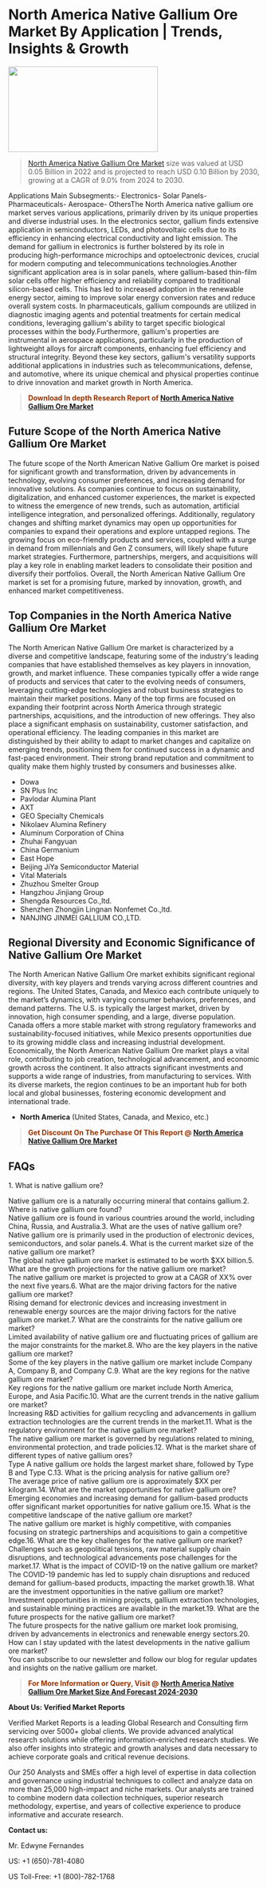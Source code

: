 <p><h1>North America Native Gallium Ore Market By Application | Trends, Insights & Growth</h1><p><img class="aligncenter size-medium wp-image-105565" src="https://ffe5etoiles.com/wp-content/uploads/2025/01/MST7-300x171.png" alt="" width="300" height="171" /></p><blockquote><p><a href="https://www.verifiedmarketreports.com/download-sample/?rid=404538&utm_source=Github-NA&utm_medium=361" target="_blank">North America Native Gallium Ore Market</a> size was valued at USD 0.05 Billion in 2022 and is projected to reach USD 0.10 Billion by 2030, growing at a CAGR of 9.0% from 2024 to 2030.</p></blockquote>Applications Main Subsegments:- Electronics- Solar Panels- Pharmaceuticals- Aerospace- OthersThe North America native gallium ore market serves various applications, primarily driven by its unique properties and diverse industrial uses. In the electronics sector, gallium finds extensive application in semiconductors, LEDs, and photovoltaic cells due to its efficiency in enhancing electrical conductivity and light emission. The demand for gallium in electronics is further bolstered by its role in producing high-performance microchips and optoelectronic devices, crucial for modern computing and telecommunications technologies.Another significant application area is in solar panels, where gallium-based thin-film solar cells offer higher efficiency and reliability compared to traditional silicon-based cells. This has led to increased adoption in the renewable energy sector, aiming to improve solar energy conversion rates and reduce overall system costs. In pharmaceuticals, gallium compounds are utilized in diagnostic imaging agents and potential treatments for certain medical conditions, leveraging gallium's ability to target specific biological processes within the body.Furthermore, gallium's properties are instrumental in aerospace applications, particularly in the production of lightweight alloys for aircraft components, enhancing fuel efficiency and structural integrity. Beyond these key sectors, gallium's versatility supports additional applications in industries such as telecommunications, defense, and automotive, where its unique chemical and physical properties continue to drive innovation and market growth in North America.</p><blockquote><p><span style="color: #993300;"><strong>Download In depth Research Report of <a href="https://www.verifiedmarketreports.com/download-sample/?rid=404538&utm_source=Github-NA&utm_medium=361">North America Native Gallium Ore Market</a></strong></span></p></blockquote><h2>Future Scope of the North America Native Gallium Ore Market</h2><p>The future scope of the North American Native Gallium Ore market is poised for significant growth and transformation, driven by advancements in technology, evolving consumer preferences, and increasing demand for innovative solutions. As companies continue to focus on sustainability, digitalization, and enhanced customer experiences, the market is expected to witness the emergence of new trends, such as automation, artificial intelligence integration, and personalized offerings. Additionally, regulatory changes and shifting market dynamics may open up opportunities for companies to expand their operations and explore untapped regions. The growing focus on eco-friendly products and services, coupled with a surge in demand from millennials and Gen Z consumers, will likely shape future market strategies. Furthermore, partnerships, mergers, and acquisitions will play a key role in enabling market leaders to consolidate their position and diversify their portfolios. Overall, the North American Native Gallium Ore market is set for a promising future, marked by innovation, growth, and enhanced market competitiveness.</p><h2>Top Companies in the North America Native Gallium Ore Market</h2><p>The North American Native Gallium Ore market is characterized by a diverse and competitive landscape, featuring some of the industry's leading companies that have established themselves as key players in innovation, growth, and market influence. These companies typically offer a wide range of products and services that cater to the evolving needs of consumers, leveraging cutting-edge technologies and robust business strategies to maintain their market positions. Many of the top firms are focused on expanding their footprint across North America through strategic partnerships, acquisitions, and the introduction of new offerings. They also place a significant emphasis on sustainability, customer satisfaction, and operational efficiency. The leading companies in this market are distinguished by their ability to adapt to market changes and capitalize on emerging trends, positioning them for continued success in a dynamic and fast-paced environment. Their strong brand reputation and commitment to quality make them highly trusted by consumers and businesses alike.</p><p><ul><li>Dowa </li><li> SN Plus Inc </li><li> Pavlodar Alumina Plant </li><li> AXT </li><li> GEO Specialty Chemicals </li><li> Nikolaev Alumina Refinery </li><li> Aluminum Corporation of China </li><li> Zhuhai Fangyuan </li><li> China Germanium </li><li> East Hope </li><li> Beijing JiYa Semiconductor Material </li><li> Vital Materials </li><li> Zhuzhou Smelter Group </li><li> Hangzhou Jinjiang Group </li><li> Shengda Resources Co.,ltd. </li><li> Shenzhen Zhongjin Lingnan Nonfemet Co.,ltd. </li><li> NANJING JINMEI GALLIUM CO.,LTD.</li></ul></p><h2>Regional Diversity and Economic Significance of Native Gallium Ore Market</h2><p>The North American Native Gallium Ore market exhibits significant regional diversity, with key players and trends varying across different countries and regions. The United States, Canada, and Mexico each contribute uniquely to the market’s dynamics, with varying consumer behaviors, preferences, and demand patterns. The U.S. is typically the largest market, driven by innovation, high consumer spending, and a large, diverse population. Canada offers a more stable market with strong regulatory frameworks and sustainability-focused initiatives, while Mexico presents opportunities due to its growing middle class and increasing industrial development. Economically, the North American Native Gallium Ore market plays a vital role, contributing to job creation, technological advancement, and economic growth across the continent. It also attracts significant investments and supports a wide range of industries, from manufacturing to services. With its diverse markets, the region continues to be an important hub for both local and global businesses, fostering economic development and international trade.</p><ul> <li><strong>North America</strong> (United States, Canada, and Mexico, etc.)</li></ul><blockquote><p><span style="color: #993300;"><strong>Get Discount On The Purchase Of This Report @ <a href="https://www.verifiedmarketreports.com/ask-for-discount/?rid=404538&utm_source=Github-NA&utm_medium=361">North America Native Gallium Ore Market</a></strong></span></p></blockquote><h2>FAQs</h2><p>1. What is native gallium ore?</div><div>Native gallium ore is a naturally occurring mineral that contains gallium.2. Where is native gallium ore found?</div><div>Native gallium ore is found in various countries around the world, including China, Russia, and Australia.3. What are the uses of native gallium ore?</div><div>Native gallium ore is primarily used in the production of electronic devices, semiconductors, and solar panels.4. What is the current market size of the native gallium ore market?</div><div>The global native gallium ore market is estimated to be worth $XX billion.5. What are the growth projections for the native gallium ore market?</div><div>The native gallium ore market is projected to grow at a CAGR of XX% over the next five years.6. What are the major driving factors for the native gallium ore market?</div><div>Rising demand for electronic devices and increasing investment in renewable energy sources are the major driving factors for the native gallium ore market.7. What are the constraints for the native gallium ore market?</div><div>Limited availability of native gallium ore and fluctuating prices of gallium are the major constraints for the market.8. Who are the key players in the native gallium ore market?</div><div>Some of the key players in the native gallium ore market include Company A, Company B, and Company C.9. What are the key regions for the native gallium ore market?</div><div>Key regions for the native gallium ore market include North America, Europe, and Asia Pacific.10. What are the current trends in the native gallium ore market?</div><div>Increasing R&D activities for gallium recycling and advancements in gallium extraction technologies are the current trends in the market.11. What is the regulatory environment for the native gallium ore market?</div><div>The native gallium ore market is governed by regulations related to mining, environmental protection, and trade policies.12. What is the market share of different types of native gallium ores?</div><div>Type A native gallium ore holds the largest market share, followed by Type B and Type C.13. What is the pricing analysis for native gallium ore?</div><div>The average price of native gallium ore is approximately $XX per kilogram.14. What are the market opportunities for native gallium ore?</div><div>Emerging economies and increasing demand for gallium-based products offer significant market opportunities for native gallium ore.15. What is the competitive landscape of the native gallium ore market?</div><div>The native gallium ore market is highly competitive, with companies focusing on strategic partnerships and acquisitions to gain a competitive edge.16. What are the key challenges for the native gallium ore market?</div><div>Challenges such as geopolitical tensions, raw material supply chain disruptions, and technological advancements pose challenges for the market.17. What is the impact of COVID-19 on the native gallium ore market?</div><div>The COVID-19 pandemic has led to supply chain disruptions and reduced demand for gallium-based products, impacting the market growth.18. What are the investment opportunities in the native gallium ore market?</div><div>Investment opportunities in mining projects, gallium extraction technologies, and sustainable mining practices are available in the market.19. What are the future prospects for the native gallium ore market?</div><div>The future prospects for the native gallium ore market look promising, driven by advancements in electronics and renewable energy sectors.20. How can I stay updated with the latest developments in the native gallium ore market?</div><div>You can subscribe to our newsletter and follow our blog for regular updates and insights on the native gallium ore market.</p><blockquote><p><span style="color: #993300;"><strong>For More Information or Query, Visit @ <a href="https://www.verifiedmarketreports.com/product/native-gallium-ore-market/">North America Native Gallium Ore Market Size And Forecast 2024-2030</a></strong></span></p></blockquote><p><strong>About Us: Verified Market Reports</strong></p><p>Verified Market Reports is a leading Global Research and Consulting firm servicing over 5000+ global clients. We provide advanced analytical research solutions while offering information-enriched research studies. We also offer insights into strategic and growth analyses and data necessary to achieve corporate goals and critical revenue decisions.</p><p>Our 250 Analysts and SMEs offer a high level of expertise in data collection and governance using industrial techniques to collect and analyze data on more than 25,000 high-impact and niche markets. Our analysts are trained to combine modern data collection techniques, superior research methodology, expertise, and years of collective experience to produce informative and accurate research.</p><p><strong>Contact us:</strong></p><p>Mr. Edwyne Fernandes</p><p>US: +1 (650)-781-4080</p><p>US Toll-Free: +1 (800)-782-1768</p>
